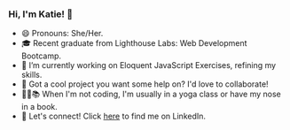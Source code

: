 ### Hi, I'm Katie! 👋

- 😄 Pronouns: She/Her.
- 🎓 Recent graduate from Lighthouse Labs: Web Development Bootcamp.
- 🌱 I’m currently working on Eloquent JavaScript Exercises, refining my skills. 
- :handshake: Got a cool project you want some help on? I'd love to collaborate!
- :lotus_position_woman::books: When I'm not coding, I'm usually in a yoga class or have my nose in a book.
- 🔗 Let's connect! Click [here](https://www.linkedin.com/in/KatieHerda/) to find me on LinkedIn.
